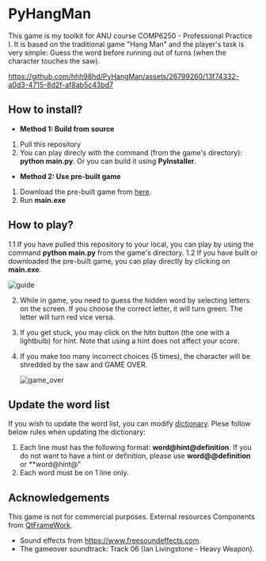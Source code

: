 # PyHangMan
This game is my toolkit for ANU course COMP6250 - Professional Practice I. It is based on the traditional game "Hang Man" and the player's task is very simple: Guess the word before running out of turns (when the character touches the saw).


https://github.com/hhh98hd/PyHangMan/assets/26799260/13f74332-a0d3-4715-8d2f-af8ab5c43bd7



## How to install?
- **Method 1: Build from source**
1. Pull this repository
2. You can play direcly with the command (from the game's directory): **python main.py**. Or you can build it using **PyInstaller**.

- **Method 2: Use pre-built game**
1. Download the pre-built game from [here](https://drive.google.com/drive/folders/1efIpZXJ_zjfRoSJugCwbCXKmd46uaL2h?usp=sharing).
2. Run **main.exe**

## How to play?
1.1 If you have pulled this repository to your local, you can play by using the command **python main.py** from the game's directory.
1.2 If you have built or downloaded the pre-built game, you can play directly by clicking on **main.exe**.

![guide](https://github.com/hhh98hd/PyHangMan/assets/26799260/68b31217-4172-47e4-9fbd-ab74f4d36fe7)

2. While in game, you need to guess the hidden word by selecting letters on the screen. If you choose the correct letter, it will turn green. The letter will turn red vice versa.
3. If you get stuck, you may click on the hitn button (the one with a lightbulb) for hint. Note that using a hint does not affect your score.
4. If you make too many incorrect choices (5 times), the character will be shredded by the saw and GAME OVER.

   ![game_over](https://github.com/hhh98hd/PyHangMan/assets/26799260/31ac4950-e1f0-47c2-9ab5-a57318b3c0ae)

## Update the word list
If you wish to update the word list, you can modify [dictionary](/data/dictionary.txt). Plese follow below rules when updating the dictionary:
1. Each line must has the following format: **word@hint@definition**. If you do not want to have a hint or definition, please use **word@@definition** or **word@hint@"
2. Each word must be on 1 line only.

## Acknowledgements
This game is not for commercial purposes.
External resources
Components from [QtFrameWork](https://www.qt.io/product/framework).
- Sound effects from https://www.freesoundeffects.com.
- The gameover soundtrack: Track 06 (Ian Livingstone - Heavy Weapon).

